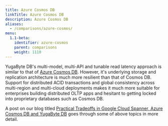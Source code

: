 ```yaml
---
title: Azure Cosmos DB
linkTitle: Azure Cosmos DB
description: Azure Cosmos DB
aliases:
  - /comparisons/azure-cosmos/
menu:
  1.1-beta:
    identifier: azure-cosmos
    parent: comparisons
    weight: 1110
---
```


YugaByte DB's multi-model, multi-API and tunable read latency approach is similar to that of [Azure Cosmos DB](https://azure.microsoft.com/en-us/blog/a-technical-overview-of-azure-cosmos-db/). However, it's underlying storage and replication architecture is much more resilient than that of Cosmos DB. Support for distributed ACID transactions and global consistency across multi-region and multi-cloud deployments makes it much more suitable for enterprises building distributed OLTP apps and hesitant to getting locked into proprietary databases such as Cosmos DB.

A post on our blog titled [Practical Tradeoffs in Google Cloud Spanner, Azure Cosmos DB and YugaByte DB](https://medium.com/p/practical-tradeoffs-in-google-cloud-spanner-azure-cosmos-db-and-yugabyte-db-ce720e07c0fd) goes through some of above topics in more detail.
